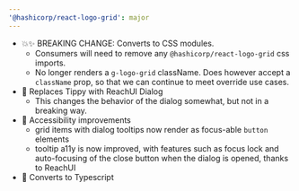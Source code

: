 ```yaml
---
'@hashicorp/react-logo-grid': major
---
```


- 💥✨ BREAKING CHANGE: Converts to CSS modules.
  - Consumers will need to remove any `@hashicorp/react-logo-grid` css imports.
  - No longer renders a `g-logo-grid` className. Does however accept a `className` prop, so that we can continue to meet override use cases.
- 🔨 Replaces Tippy with ReachUI Dialog
  - This changes the behavior of the dialog somewhat, but not in a breaking way.
- 🔨 Accessibility improvements
  - grid items with dialog tooltips now render as focus-able `button` elements
  - tooltip a11y is now improved, with features such as focus lock and auto-focusing of the close button when the dialog is opened, thanks to ReachUI
- 🔨 Converts to Typescript
